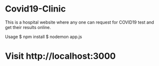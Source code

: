 # Covid19-Clinic
This is a hospital website where any one can request for COVID19 test and get their results online.

Usage
$ npm install
$ nodemon app.js
# Visit http://localhost:3000
